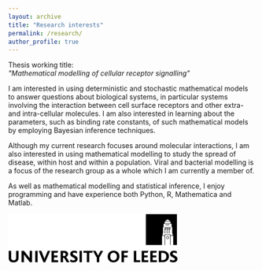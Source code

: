 ```yaml
---
layout: archive
title: "Research interests"
permalink: /research/
author_profile: true
---
```


Thesis working title:  
*"Mathematical modelling of cellular receptor signalling"*

I am interested in using deterministic and stochastic mathematical models to answer questions about biological systems, in particular systems involving the interaction between cell surface receptors and other extra- and intra-cellular molecules. I am also interested in learning about the parameters, such as binding rate constants, of such mathematical models by employing Bayesian inference techniques.

Although my current research focuses around molecular interactions, I am also interested in using mathematical modelling to study the spread of disease, within host and within a population. Viral and bacterial modelling is a focus of the research group as a whole which I am currently a member of.
			
As well as mathematical modelling and statistical inference, I enjoy programming and have experience both Python, R, Mathematica and Matlab.

<img src="/images/leeds2.png?raw=true"/>
